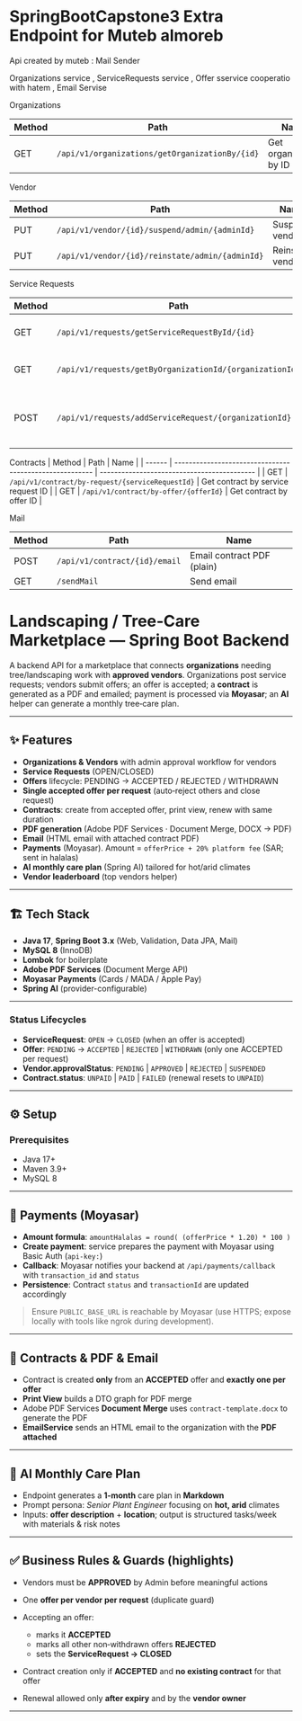 # SpringBootCapstone3 Extra Endpoint for Muteb almoreb

Api created by muteb : Mail Sender

Organizations service ,
ServiceRequests service ,
Offer sservice cooperatio with hatem ,
Email Servise 





Organizations

| Method | Path                                           | Name                   |
| ------ | ---------------------------------------------- | ---------------------- |
| GET    | `/api/v1/organizations/getOrganizationBy/{id}` | Get organization by ID |



Vendor

| Method | Path                                                    | Name                                        |
| ------ | ------------------------------------------------------- | ------------------------------------------- |
| PUT    | `/api/v1/vendor/{id}/suspend/admin/{adminId}`           | Suspend vendor                              |
| PUT    | `/api/v1/vendor/{id}/reinstate/admin/{adminId}`         | Reinstate vendor                            |

Service Requests

| Method | Path                                                    | Name                                        |
| ------ | ------------------------------------------------------- | ------------------------------------------- |
| GET    | `/api/v1/requests/getServiceRequestById/{id}`           | Get service request by ID                   |
| GET    | `/api/v1/requests/getByOrganizationId/{organizationId}` | List service requests by organization       |
| POST   | `/api/v1/requests/addServiceRequest/{organizationId}`   | Create service request (under organization) |

Contracts
| Method | Path                                                    | Name                                        |
| ------ | ------------------------------------------------------- | ------------------------------------------- |
| GET    | `/api/v1/contract/by-request/{serviceRequestId}`        | Get contract by service request ID          |
| GET    | `/api/v1/contract/by-offer/{offerId}`                   | Get contract by offer ID                    |


Mail

| Method | Path                                             | Name                               |
| ------ | ------------------------------------------------ | ---------------------------------- |
| POST   | `/api/v1/contract/{id}/email`                    | Email contract PDF (plain)         |
| GET    | `/sendMail`                                      | Send email                         |






# Landscaping / Tree‑Care Marketplace — Spring Boot Backend

A backend API for a marketplace that connects **organizations** needing tree/landscaping work with **approved vendors**. Organizations post service requests; vendors submit offers; an offer is accepted; a **contract** is generated as a PDF and emailed; payment is processed via **Moyasar**; an **AI** helper can generate a monthly tree‑care plan.

---

## ✨ Features

* **Organizations & Vendors** with admin approval workflow for vendors
* **Service Requests** (OPEN/CLOSED)
* **Offers** lifecycle: PENDING → ACCEPTED / REJECTED / WITHDRAWN
* **Single accepted offer per request** (auto‑reject others and close request)
* **Contracts**: create from accepted offer, print view, renew with same duration
* **PDF generation** (Adobe PDF Services · Document Merge, DOCX → PDF)
* **Email** (HTML email with attached contract PDF)
* **Payments** (Moyasar). Amount = `offerPrice + 20% platform fee` (SAR; sent in halalas)
* **AI monthly care plan** (Spring AI) tailored for hot/arid climates
* **Vendor leaderboard** (top vendors helper)

---

## 🏗️ Tech Stack

* **Java 17**, **Spring Boot 3.x** (Web, Validation, Data JPA, Mail)
* **MySQL 8** (InnoDB)
* **Lombok** for boilerplate
* **Adobe PDF Services** (Document Merge API)
* **Moyasar Payments** (Cards / MADA / Apple Pay)
* **Spring AI** (provider-configurable)

---


### Status Lifecycles

* **ServiceRequest**: `OPEN` → `CLOSED` (when an offer is accepted)
* **Offer**: `PENDING` → `ACCEPTED` | `REJECTED` | `WITHDRAWN` (only one ACCEPTED per request)
* **Vendor.approvalStatus**: `PENDING` | `APPROVED` | `REJECTED` | `SUSPENDED`
* **Contract.status**: `UNPAID` | `PAID` | `FAILED` (renewal resets to `UNPAID`)

---

## ⚙️ Setup

### Prerequisites

* Java 17+
* Maven 3.9+
* MySQL 8

---

## 💸 Payments (Moyasar)

* **Amount formula**: `amountHalalas = round( (offerPrice * 1.20) * 100 )`
* **Create payment**: service prepares the payment with Moyasar using Basic Auth (`api-key:`)
* **Callback**: Moyasar notifies your backend at `/api/payments/callback` with `transaction_id` and `status`
* **Persistence**: Contract `status` and `transactionId` are updated accordingly

> Ensure `PUBLIC_BASE_URL` is reachable by Moyasar (use HTTPS; expose locally with tools like ngrok during development).

---

## 🧾 Contracts & PDF & Email

* Contract is created **only** from an **ACCEPTED** offer and **exactly one per offer**
* **Print View** builds a DTO graph for PDF merge
* Adobe PDF Services **Document Merge** uses `contract-template.docx` to generate the PDF
* **EmailService** sends an HTML email to the organization with the **PDF attached**

---

## 🤖 AI Monthly Care Plan

* Endpoint generates a **1‑month** care plan in **Markdown**
* Prompt persona: *Senior Plant Engineer* focusing on **hot, arid** climates
* Inputs: **offer description** + **location**; output is structured tasks/week with materials & risk notes

---


## ✅ Business Rules & Guards (highlights)

* Vendors must be **APPROVED** by Admin before meaningful actions
* One **offer per vendor per request** (duplicate guard)
* Accepting an offer:

  * marks it **ACCEPTED**
  * marks all other non‑withdrawn offers **REJECTED**
  * sets the **ServiceRequest → CLOSED**
* Contract creation only if **ACCEPTED** and **no existing contract** for that offer
* Renewal allowed only **after expiry** and by the **vendor owner**


---




